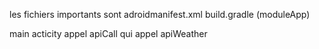 les fichiers importants sont
adroidmanifest.xml
build.gradle (moduleApp)


main acticity appel  apiCall qui appel  apiWeather
